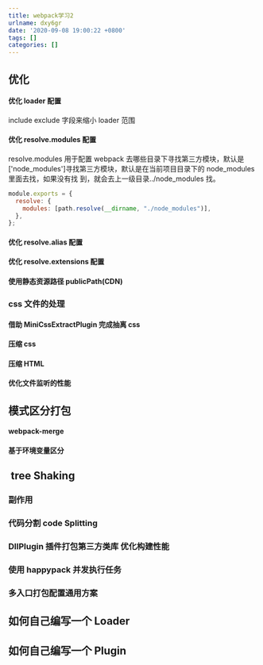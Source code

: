 ```yaml
---
title: webpack学习2
urlname: dxy6gr
date: '2020-09-08 19:00:22 +0800'
tags: []
categories: []
---
```


## 优化

#### 优化 loader 配置

include exclude 字段来缩小 loader 范围

#### 优化 resolve.modules 配置

resolve.modules ⽤于配置 webpack 去哪些⽬录下寻找第三⽅模块，默认是
['node_modules']寻找第三⽅模块，默认是在当前项⽬⽬录下的 node_modules ⾥⾯去找，如果没有找
到，就会去上⼀级⽬录../node_modules 找。

```javascript
module.exports = {
  resolve: {
    modules: [path.resolve(__dirname, "./node_modules")],
  },
};
```

#### 优化 resolve.alias 配置

#### 优化 resolve.extensions 配置

#### 使⽤静态资源路径 publicPath(CDN)

### css ⽂件的处理

#### 借助 MiniCssExtractPlugin 完成抽离 css

#### 压缩 css

#### 压缩 HTML

#### 优化⽂件监听的性能

## 模式区分打包

#### webpack-merge

#### 基于环境变量区分

##  tree Shaking

### 副作⽤

### 代码分割 code Splitting

### DllPlugin 插件打包第三⽅类库 优化构建性能

### 使⽤ happypack 并发执⾏任务

### 多⼊⼝打包配置通⽤⽅案

## 如何⾃⼰编写⼀个 Loader

## 如何⾃⼰编写⼀个 Plugin
